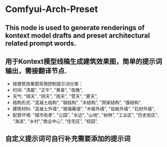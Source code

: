 # Comfyui-Arch-Preset
## This node is used to generate renderings of kontext model drafts and preset architectural related prompt words.
## 用于Kontext模型线稿生成建筑效果图，简单的提示词输出，需接翻译节点.
* 按建筑效果图常用控制提示词分类：
* 时间: "清晨", "正午", "黄昏", "夜晚",  
* 天气: "晴天", "阴天", "雨天", "雪天", "雾天", 
* 结构形式: "混凝土结构", "钢结构", "木结构", "网架结构", "膜结构", 
* 建筑材料: "混凝土外墙", "玻璃幕墙", "木板外墙", "铝板外墙", "石材外墙",  
* 配景环境:  "城市街景", "公园", "水边", "山地", "树林", "工业区", "历史街区", "海滨", "乡村","商业中心", "住宅区", "校园", 
## 自定义提示词可自行补充需要添加的提示词
